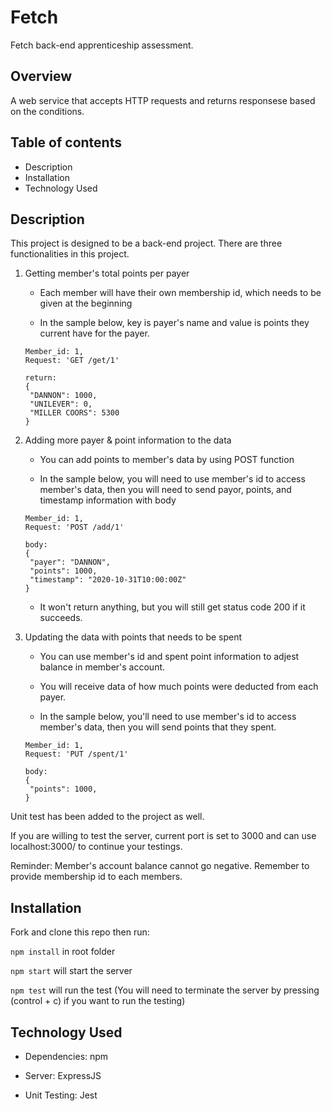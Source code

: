 # Fetch
Fetch back-end apprenticeship assessment.

## Overview
A web service that accepts HTTP requests and returns responsese based on the conditions.

## Table of contents
- Description
- Installation
- Technology Used

## Description
This project is designed to be a back-end project. There are three functionalities in this project.

  1. Getting member's total points per payer

     - Each member will have their own membership id, which needs to be given at the beginning

     - In the sample below, key is payer's name and value is points they current have for the payer.

     ```
     Member_id: 1,
     Request: 'GET /get/1'
     
     return:
     {
      "DANNON": 1000,
      "UNILEVER": 0,
      "MILLER COORS": 5300
     }
     ```
     
  2. Adding more payer & point information to the data


     - You can add points to member's data by using POST function

     - In the sample below, you will need to use member's id to access member's data, then you will need to send payor, points, and timestamp information with body

     ```
     Member_id: 1,
     Request: 'POST /add/1'
     
     body:
     {
      "payer": "DANNON",
      "points": 1000,
      "timestamp": "2020-10-31T10:00:00Z"
     }
     ```
     - It won't return anything, but you will still get status code 200 if it succeeds.
     
  3. Updating the data with points that needs to be spent

     - You can use member's id and spent point information to adjest balance in member's account.

     - You will receive data of how much points were deducted from each payer.

     - In the sample below, you'll need to use member's id to access member's data, then you will send points that they spent.

     ```
     Member_id: 1,
     Request: 'PUT /spent/1'
     
     body:
     {
      "points": 1000,
     }
     ```
     
Unit test has been added to the project as well.

If you are willing to test the server, current port is set to 3000 and can use localhost:3000/ to continue your testings.

Reminder: Member's account balance cannot go negative. Remember to provide membership id to each members.

## Installation
Fork and clone this repo then run:

`npm install` in root folder

`npm start` will start the server

`npm test` will run the test (You will need to terminate the server by pressing (control + c) if you want to run the testing)
  
## Technology Used
- Dependencies: npm

- Server: ExpressJS

- Unit Testing: Jest
